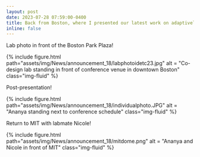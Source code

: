 ```yaml
---
layout: post
date: 2023-07-28 07:59:00-0400
title: Back from Boston, where I presented our latest work on adaptively quantifying subjective attributes at IDETC '23! 
inline: false
---
```


Lab photo in front of the Boston Park Plaza! 
<div class="row">
    <div class="col-sm mt-3 mt-md-0">
        {% include figure.html path="assets/img/News/announcement_18/labphotoidetc23.jpg" alt = "Co-design lab standing in front of conference venue in downtown Boston" class="img-fluid" %}
    </div>
</div>

Post-presentation!
<div class="row">
    <div class="col-sm mt-3 mt-md-0">
        {% include figure.html path="assets/img/News/announcement_18/individualphoto.JPG" alt = "Ananya standing next to conference schedule" class="img-fluid" %}
    </div>
</div>

Return to MIT with labmate Nicole!
<div class="row">
    <div class="col-sm mt-3 mt-md-0">
        {% include figure.html path="assets/img/News/announcement_18/mitdome.png" alt = "Ananya and Nicole in front of MIT" class="img-fluid" %}
    </div>
</div>